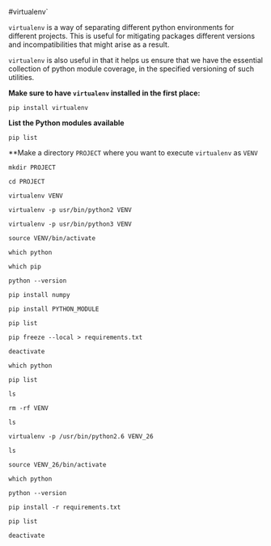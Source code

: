 #virtualenv`

`virtualenv` is a way of separating different python environments for different projects. This is useful for mitigating packages different versions and incompatibilities that might arise as a result.

`virtualenv` is also useful in that it helps us ensure that we have the essential collection of python module coverage, in the specified versioning of such utilities.

**Make sure to have `virtualenv` installed in the first place:**

	pip install virtualenv

**List the Python modules available**

	pip list

**Make a directory `PROJECT` where you want to execute `virtualenv` as `VENV`

	mkdir PROJECT

	cd PROJECT

	virtualenv VENV

	virtualenv -p usr/bin/python2 VENV

	virtualenv -p usr/bin/python3 VENV

	source VENV/bin/activate 
	
	which python

	which pip

	python --version

	pip install numpy

	pip install PYTHON_MODULE

	pip list

	pip freeze --local > requirements.txt

	deactivate

	which python

	pip list

	ls

	rm -rf VENV

	ls

	virtualenv -p /usr/bin/python2.6 VENV_26

	ls

	source VENV_26/bin/activate

	which python

	python --version

	pip install -r requirements.txt

	pip list

	deactivate









	

	
